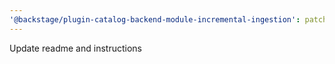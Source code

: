 ```yaml
---
'@backstage/plugin-catalog-backend-module-incremental-ingestion': patch
---
```


Update readme and instructions
